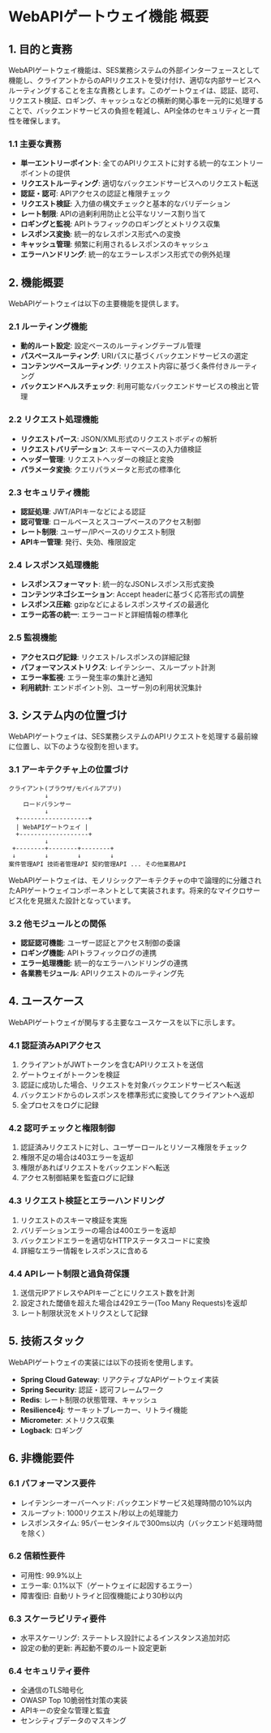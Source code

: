 # WebAPIゲートウェイ機能 概要

## 1. 目的と責務

WebAPIゲートウェイ機能は、SES業務システムの外部インターフェースとして機能し、クライアントからのAPIリクエストを受け付け、適切な内部サービスへルーティングすることを主な責務とします。このゲートウェイは、認証、認可、リクエスト検証、ロギング、キャッシュなどの横断的関心事を一元的に処理することで、バックエンドサービスの負担を軽減し、API全体のセキュリティと一貫性を確保します。

### 1.1 主要な責務

- **単一エントリーポイント**: 全てのAPIリクエストに対する統一的なエントリーポイントの提供
- **リクエストルーティング**: 適切なバックエンドサービスへのリクエスト転送
- **認証・認可**: APIアクセスの認証と権限チェック
- **リクエスト検証**: 入力値の構文チェックと基本的なバリデーション
- **レート制限**: APIの過剰利用防止と公平なリソース割り当て
- **ロギングと監視**: APIトラフィックのロギングとメトリクス収集
- **レスポンス変換**: 統一的なレスポンス形式への変換
- **キャッシュ管理**: 頻繁に利用されるレスポンスのキャッシュ
- **エラーハンドリング**: 統一的なエラーレスポンス形式での例外処理

## 2. 機能概要

WebAPIゲートウェイは以下の主要機能を提供します。

### 2.1 ルーティング機能

- **動的ルート設定**: 設定ベースのルーティングテーブル管理
- **パスベースルーティング**: URIパスに基づくバックエンドサービスの選定
- **コンテンツベースルーティング**: リクエスト内容に基づく条件付きルーティング
- **バックエンドヘルスチェック**: 利用可能なバックエンドサービスの検出と管理

### 2.2 リクエスト処理機能

- **リクエストパース**: JSON/XML形式のリクエストボディの解析
- **リクエストバリデーション**: スキーマベースの入力値検証
- **ヘッダー管理**: リクエストヘッダーの検証と変換
- **パラメータ変換**: クエリパラメータと形式の標準化

### 2.3 セキュリティ機能

- **認証処理**: JWT/APIキーなどによる認証
- **認可管理**: ロールベースとスコープベースのアクセス制御
- **レート制限**: ユーザー/IPベースのリクエスト制限
- **APIキー管理**: 発行、失効、権限設定

### 2.4 レスポンス処理機能

- **レスポンスフォーマット**: 統一的なJSONレスポンス形式変換
- **コンテンツネゴシエーション**: Accept headerに基づく応答形式の調整
- **レスポンス圧縮**: gzipなどによるレスポンスサイズの最適化
- **エラー応答の統一**: エラーコードと詳細情報の標準化

### 2.5 監視機能

- **アクセスログ記録**: リクエスト/レスポンスの詳細記録
- **パフォーマンスメトリクス**: レイテンシー、スループット計測
- **エラー率監視**: エラー発生率の集計と通知
- **利用統計**: エンドポイント別、ユーザー別の利用状況集計

## 3. システム内の位置づけ

WebAPIゲートウェイは、SES業務システムのAPIリクエストを処理する最前線に位置し、以下のような役割を担います。

### 3.1 アーキテクチャ上の位置づけ

```
クライアント(ブラウザ/モバイルアプリ)
          ↓
    ロードバランサー
          ↓
  +-------------------+
  | WebAPIゲートウェイ |
  +-------------------+
          ↓
 +--------+--------+--------+
 ↓        ↓        ↓        ↓
案件管理API 技術者管理API 契約管理API ... その他業務API
```

WebAPIゲートウェイは、モノリシックアーキテクチャの中で論理的に分離されたAPIゲートウェイコンポーネントとして実装されます。将来的なマイクロサービス化を見据えた設計となっています。

### 3.2 他モジュールとの関係

- **認証認可機能**: ユーザー認証とアクセス制御の委譲
- **ロギング機能**: APIトラフィックログの連携
- **エラー処理機能**: 統一的なエラーハンドリングの連携
- **各業務モジュール**: APIリクエストのルーティング先

## 4. ユースケース

WebAPIゲートウェイが関与する主要なユースケースを以下に示します。

### 4.1 認証済みAPIアクセス

1. クライアントがJWTトークンを含むAPIリクエストを送信
2. ゲートウェイがトークンを検証
3. 認証に成功した場合、リクエストを対象バックエンドサービスへ転送
4. バックエンドからのレスポンスを標準形式に変換してクライアントへ返却
5. 全プロセスをログに記録

### 4.2 認可チェックと権限制御

1. 認証済みリクエストに対し、ユーザーロールとリソース権限をチェック
2. 権限不足の場合は403エラーを返却
3. 権限があればリクエストをバックエンドへ転送
4. アクセス制御結果を監査ログに記録

### 4.3 リクエスト検証とエラーハンドリング

1. リクエストのスキーマ検証を実施
2. バリデーションエラーの場合は400エラーを返却
3. バックエンドエラーを適切なHTTPステータスコードに変換
4. 詳細なエラー情報をレスポンスに含める

### 4.4 APIレート制限と過負荷保護

1. 送信元IPアドレスやAPIキーごとにリクエスト数を計測
2. 設定された閾値を超えた場合は429エラー(Too Many Requests)を返却
3. レート制限状況をメトリクスとして記録

## 5. 技術スタック

WebAPIゲートウェイの実装には以下の技術を使用します。

- **Spring Cloud Gateway**: リアクティブなAPIゲートウェイ実装
- **Spring Security**: 認証・認可フレームワーク
- **Redis**: レート制限の状態管理、キャッシュ
- **Resilience4j**: サーキットブレーカー、リトライ機能
- **Micrometer**: メトリクス収集
- **Logback**: ロギング

## 6. 非機能要件

### 6.1 パフォーマンス要件

- レイテンシーオーバーヘッド: バックエンドサービス処理時間の10%以内
- スループット: 1000リクエスト/秒以上の処理能力
- レスポンスタイム: 95パーセンタイルで300ms以内（バックエンド処理時間を除く）

### 6.2 信頼性要件

- 可用性: 99.9%以上
- エラー率: 0.1%以下（ゲートウェイに起因するエラー）
- 障害復旧: 自動リトライと回復機能により30秒以内

### 6.3 スケーラビリティ要件

- 水平スケーリング: ステートレス設計によるインスタンス追加対応
- 設定の動的更新: 再起動不要のルート設定更新

### 6.4 セキュリティ要件

- 全通信のTLS暗号化
- OWASP Top 10脆弱性対策の実装
- APIキーの安全な管理と監査
- センシティブデータのマスキング